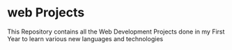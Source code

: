 # web Projects

This Repository contains all the Web Development Projects done in my First Year to learn various new languages and technologies
